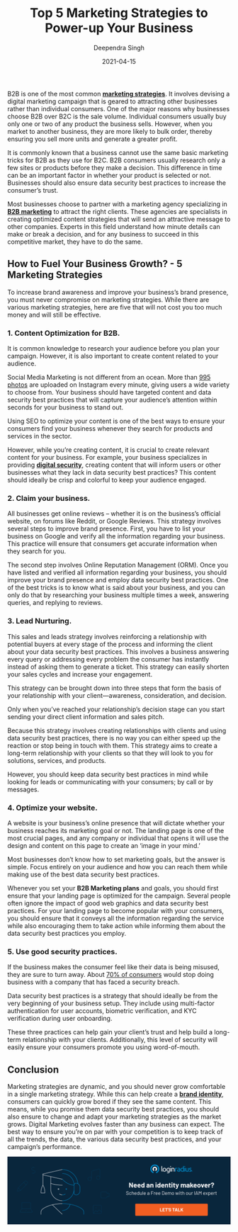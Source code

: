 ﻿---
title: "Top 5 Marketing Strategies to Power-up Your Business"
date: "2021-04-15"
coverImage: "top-5-marketing-strategy.jpg"
tags: ["loginradius"]
featured: false 
author: "Deependra Singh"
description: "If you want to keep your consumers engaged, you need to avoid using the same marketing strategies over and over. This can bore your audience and cause them to forget about you. Your marketing efforts should be dynamic, which means one strategy won’t cut it for very long; that’s why you should keep reevaluating your strategies as the market grows."
metadescription: "Top marketing strategies that can easily help fuel your business growth. Here are 5 best practices that will not cost you too much money and will still be effective."
metatitle: "Top 5 Marketing Strategies to Power-up Your Business"

---

B2B is one of the most common **[marketing strategies](https://www.loginradius.com/blog/fuel/2021/03/which-marketing-strategy-is-best-for-you/)**. It involves devising a digital marketing campaign that is geared to attracting other businesses rather than individual consumers. One of the major reasons why businesses choose B2B over B2C is the sale volume. Individual consumers usually buy only one or two of any product the business sells. However, when you market to another business, they are more likely to bulk order, thereby ensuring you sell more units and generate a greater profit.

  

It is commonly known that a business cannot use the same basic marketing tricks for B2B as they use for B2C. B2B consumers usually research only a few sites or products before they make a decision. This difference in time can be an important factor in whether your product is selected or not. Businesses should also ensure data security best practices to increase the consumer’s trust.

Most businesses choose to partner with a marketing agency specializing in **[B2B marketing](https://www.loginradius.com/blog/fuel/2021/03/b2b-lead-generation-for-2021/)** to attract the right clients. These agencies are specialists in creating optimized content strategies that will send an attractive message to other companies. Experts in this field understand how minute details can make or break a decision, and for any business to succeed in this competitive market, they have to do the same.

## How to Fuel Your Business Growth? - 5 Marketing Strategies

To increase brand awareness and improve your business’s brand presence, you must never compromise on marketing strategies. While there are various marketing strategies, here are five that will not cost you too much money and will still be effective.

### 1. Content Optimization for B2B.

It is common knowledge to research your audience before you plan your campaign. However, it is also important to create content related to your audience.

  

Social Media Marketing is not different from an ocean. More than [995 photos](https://www.omnicoreagency.com/instagram-statistics/) are uploaded on Instagram every minute, giving users a wide variety to choose from. Your business should have targeted content and data security best practices that will capture your audience’s attention within seconds for your business to stand out.

  

Using SEO to optimize your content is one of the best ways to ensure your consumers find your business whenever they search for products and services in the sector.

However, while you’re creating content, it is crucial to create relevant content for your business. For example, your business specializes in providing **[digital security](https://www.loginradius.com/resource/digital-trade-zone-threats-cybersecurity-whitepaper)**, creating content that will inform users or other businesses what they lack in data security best practices? This content should ideally be crisp and colorful to keep your audience engaged.

### 2. Claim your business.

All businesses get online reviews – whether it is on the business’s official website, on forums like Reddit, or Google Reviews. This strategy involves several steps to improve brand presence. First, you have to list your business on Google and verify all the information regarding your business. This practice will ensure that consumers get accurate information when they search for you.

  

The second step involves Online Reputation Management (ORM). Once you have listed and verified all information regarding your business, you should improve your brand presence and employ data security best practices. One of the best tricks is to know what is said about your business, and you can only do that by researching your business multiple times a week, answering queries, and replying to reviews.

### 3. Lead Nurturing.

This sales and leads strategy involves reinforcing a relationship with potential buyers at every stage of the process and informing the client about your data security best practices. This involves a business answering every query or addressing every problem the consumer has instantly instead of asking them to generate a ticket. This strategy can easily shorten your sales cycles and increase your engagement.

  

This strategy can be brought down into three steps that form the basis of your relationship with your client—awareness, consideration, and decision.

  

Only when you’ve reached your relationship’s decision stage can you start sending your direct client information and sales pitch.

  

Because this strategy involves creating relationships with clients and using data security best practices, there is no way you can either speed up the reaction or stop being in touch with them. This strategy aims to create a long-term relationship with your clients so that they will look to you for solutions, services, and products.

  

However, you should keep data security best practices in mind while looking for leads or communicating with your consumers; by call or by messages.

### 4. Optimize your website.

  

A website is your business’s online presence that will dictate whether your business reaches its marketing goal or not. The landing page is one of the most crucial pages, and any company or individual that opens it will use the design and content on this page to create an ‘image in your mind.’

  

Most businesses don’t know how to set marketing goals, but the answer is simple. Focus entirely on your audience and how you can reach them while making use of the best data security best practices.

  

Whenever you set your **B2B Marketing plans** and goals, you should first ensure that your landing page is optimized for the campaign. Several people often ignore the impact of good web graphics and data security best practices. For your landing page to become popular with your consumers, you should ensure that it conveys all the information regarding the service while also encouraging them to take action while informing them about the data security best practices you employ.

  

### 5. Use good security practices.

  

If the business makes the consumer feel like their data is being misused, they are sure to turn away. About [70% of consumers](https://securitybrief.com.au/story/survey-70-customers-would-leave-business-after-breach) would stop doing business with a company that has faced a security breach.

  

Data security best practices is a strategy that should ideally be from the very beginning of your business setup. They include using multi-factor authentication for user accounts, biometric verification, and KYC verification during user onboarding.

  

These three practices can help gain your client’s trust and help build a long-term relationship with your clients. Additionally, this level of security will easily ensure your consumers promote you using word-of-mouth.

## Conclusion

Marketing strategies are dynamic, and you should never grow comfortable in a single marketing strategy. While this can help create a **[brand identity](https://www.loginradius.com/blog/fuel/2021/04/does-your-website-imagery-reflect-your-brand-identity/)**, consumers can quickly grow bored if they see the same content. This means, while you promise them data security best practices, you should also ensure to change and adapt your marketing strategies as the market grows. Digital Marketing evolves faster than any business can expect. The best way to ensure you’re on par with your competition is to keep track of all the trends, the data, the various data security best practices, and your campaign’s performance.

[![book-a-demo-Consultation](book-a-demo.png)](https://www.loginradius.com/book-a-demo/)
